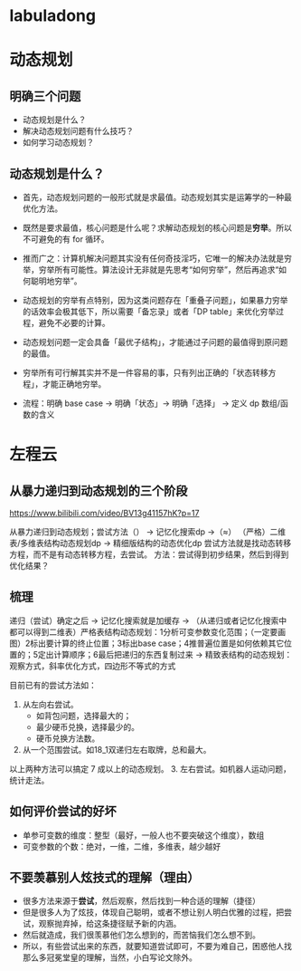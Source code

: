 # labuladong
# 动态规划


## 明确三个问题
- 动态规划是什么？
- 解决动态规划问题有什么技巧？
- 如何学习动态规划？


## 动态规划是什么？
- 首先，动态规划问题的一般形式就是求最值。动态规划其实是运筹学的一种最优化方法。
- 既然是要求最值，核心问题是什么呢？求解动态规划的核心问题是**穷举**。所以不可避免的有 for 循环。
- 推而广之：计算机解决问题其实没有任何奇技淫巧，它唯一的解决办法就是穷举，穷举所有可能性。算法设计无非就是先思考“如何穷举”，然后再追求“如何聪明地穷举”。
- 动态规划的穷举有点特别，因为这类问题存在「重叠子问题」，如果暴力穷举的话效率会极其低下，所以需要「备忘录」或者「DP table」来优化穷举过程，避免不必要的计算。
- 动态规划问题一定会具备「最优子结构」，才能通过子问题的最值得到原问题的最值。
- 穷举所有可行解其实并不是一件容易的事，只有列出正确的「状态转移方程」，才能正确地穷举。

- 流程：明确 base case -> 明确「状态」-> 明确「选择」 -> 定义 dp 数组/函数的含义


# 左程云
## 从暴力递归到动态规划的三个阶段
https://www.bilibili.com/video/BV13g41157hK?p=17

从暴力递归到动态规划；尝试方法（） -> 记忆化搜索dp ->（≈） （严格）二维表/多维表结构动态规划dp -> 精细版结构的动态优化dp
尝试方法就是找动态转移方程，而不是有动态转移方程，去尝试。
方法：尝试得到初步结果，然后到得到优化结果？


## 梳理
递归（尝试）确定之后 -> 记忆化搜索就是加缓存 -> （从递归或者记忆化搜索中都可以得到二维表）严格表结构动态规划：1分析可变参数变化范围；（一定要画图）2标出要计算的终止位置；3标出base case；4推普遍位置是如何依赖其它位置的；5定出计算顺序；6最后把递归的东西复制过来 -> 精致表结构的动态规划：观察方式，斜率优化方式，四边形不等式的方式

目前已有的尝试方法如：
1. 从左向右尝试。
    - 如背包问题，选择最大的；
    - 最少硬币兑换，选择最少的。
    - 硬币兑换方法数。
2. 从一个范围尝试。如18_1双递归左右取牌，总和最大。

以上两种方法可以搞定 7 成以上的动态规划。
3. 左右尝试。如机器人运动问题，统计走法。


## 如何评价尝试的好坏
- 单参可变数的维度：整型（最好，一般人也不要突破这个维度），数组
- 可变参数的个数：绝对，一维，二维，多维表，越少越好


## 不要羡慕别人炫技式的理解（理由）

- 很多方法来源于**尝试**，然后观察，然后找到一种合适的理解（捷径）
- 但是很多人为了炫技，体现自己聪明，或者不想让别人明白优雅的过程，把尝试，观察抛弃掉，给这条捷径赋予新的内涵。
- 然后就造成，我们很羡慕他们怎么想到的，而苦恼我们怎么想不到。
- 所以，有些尝试出来的东西，就要知道尝试即可，不要为难自己，困惑他人找那么多冠冕堂皇的理解，当然，小白写论文除外。

